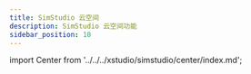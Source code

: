 ```yaml
---
title: SimStudio 云空间
description: SimStudio 云空间功能
sidebar_position: 10
---
```


import Center from '../../../xstudio/simstudio/center/index.md';

<Center />